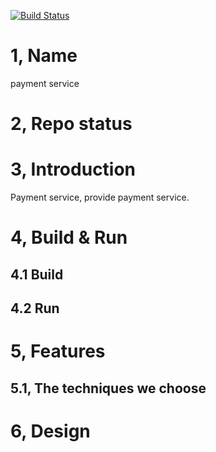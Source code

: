 [![Build Status](https://travis-ci.org/reactivesw/payment.svg?branch=master)](https://travis-ci.org/reactivesw/payment)
# 1, Name
payment service

# 2, Repo status
 
# 3, Introduction
Payment service, provide payment service.

# 4, Build & Run
## 4.1 Build

## 4.2 Run



# 5, Features

## 5.1, The techniques we choose

# 6, Design


